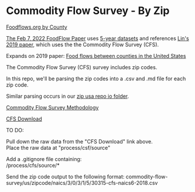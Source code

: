 # Commodity Flow Survey - By Zip

[Foodflows.org by County](https://foodflows.org/)  

[The Feb 7, 2022 FoodFlow Paper](https://iopscience.iop.org/article/10.1088/1748-9326/ac5270) uses [5-year datasets](https://databank.illinois.edu/datasets/IDB-9585947) and references [Lin's 2019 paper](http://mkonar.cee.illinois.edu/36_Lin_ERL_2019.pdf), which uses the the Commodity Flow Survey (CFS).

Expands on 2019 paper: [Food flows between counties in the United States](https://iopscience.iop.org/article/10.1088/1748-9326/ab29ae/data)

The Commodity Flow Survey (CFS) survey includes zip codes.  

In this repo, we'll be parsing the zip codes into a .csv and .md file for each zip code.  

Similar parsing occurs in our [zip usa repo io folder](https://github.com/modelearth/zip/tree/master/io).

[Commodity Flow Survey
Methodology](https://www2.census.gov/programs-surveys/cfs/technical-documentation/methodology/2017cfsmethodology.pdf)

[CFS Download](https://www.census.gov/data/datasets/2017/econ/cfs/historical-datasets.html)


TO DO:

Pull down the raw data from the "CFS Download" link above.  
Place the raw data at "process/csf/source"

Add a .gitignore file containing:  
/process/cfs/source/*

Send the zip code output to the following format:
commodity-flow-survey/us/zipcode/naics/3/0/3/1/5/30315-cfs-naics6-2018.csv
